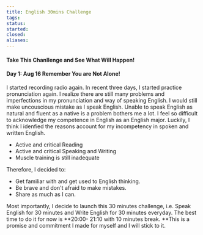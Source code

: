 ```yaml
---
title: English 30mins Challenge
tags: 
status: 
started: 
closed: 
aliases: 
---
```

#### Take This Chanllenge and See What Will Happen!
#### Day 1: Aug 16 Remember You are Not Alone! 
I started recording radio again. 
In recent three days, I started practice pronunciation again.
I realize there are still many problems and imperfections in my pronunciation and way of speaking English. I would still make uncouscious mistake as I speak English.
Unable to speak English as natural and fluent as a native is a problem bothers me a lot.
I feel so difficult to acknowledge my competence in English as an English major. 
Luckily, I think I idenfied the reasons account for my incompetency in spoken and written English. 

- Active and critical Reading
- Active and critical Speaking and Writing
- Muscle training is still inadequate

Therefore, I decided to:

- Get familiar with and get used to English thinking. 
- Be brave and don't afraid to make mistakes.
- Share as much as I can. 

Most importantly, I decide to launch this 30 minutes challenge, i.e. Speak English for 30 minutes and Write English for 30 minutes everyday.
The best time to do it for now is **20:00- 21:10 with 10 minutes break. **This is a promise and commitment I made for myself and I will stick to it.

 

